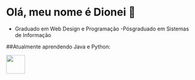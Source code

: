 # Olá, meu nome é Dionei 👋
 - Graduado em Web Design e Programação
 -Pósgraduado em Sistemas de Informação
 
 ##Atualmente aprendendo Java e Python:
 
<img widhth='50' height='50' src="https://jsdelivr.net/gh/devicon/python/python-original.svg" />
   
           
          
          
          

